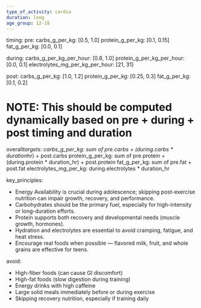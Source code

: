 ```yaml
---
type_of_activity: cardio
duration: long
age_group: 12-18
---
```


timing:
pre:
carbs_g_per_kg: [0.5, 1.0]
protein_g_per_kg: [0.1, 0.15]
fat_g_per_kg: [0.0, 0.1]

during:
carbs_g_per_kg_per_hour: [0.8, 1.0]
protein_g_per_kg_per_hour: [0.0, 0.1]
electrolytes_mg_per_kg_per_hour: [21, 31]

post:
carbs_g_per_kg: [1.0, 1.2]
protein_g_per_kg: [0.25, 0.3]
fat_g_per_kg: [0.1, 0.2]

# NOTE: This should be computed dynamically based on pre + during + post timing and duration

overall*targets:
carbs_g_per_kg: sum of pre.carbs + (during.carbs * duration*hr) + post.carbs
protein_g_per_kg: sum of pre.protein + (during.protein * duration_hr) + post.protein
fat_g_per_kg: sum of pre.fat + post.fat
electrolytes_mg_per_kg: during.electrolytes \* duration_hr

key_principles:

-   Energy Availability is crucial during adolescence; skipping post-exercise nutrition can impair growth, recovery, and performance.
-   Carbohydrates should be the primary fuel, especially for high-intensity or long-duration efforts.
-   Protein supports both recovery and developmental needs (muscle growth, hormones).
-   Hydration and electrolytes are essential to avoid cramping, fatigue, and heat stress.
-   Encourage real foods when possible — flavored milk, fruit, and whole grains are effective for teens.

avoid:

-   High-fiber foods (can cause GI discomfort)
-   High-fat foods (slow digestion during training)
-   Energy drinks with high caffeine
-   Large solid meals immediately before or during exercise
-   Skipping recovery nutrition, especially if training daily
